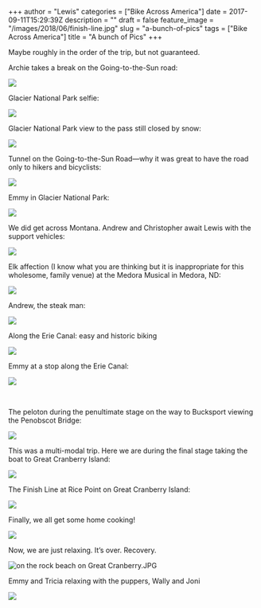 +++
author = "Lewis"
categories = ["Bike Across America"]
date = 2017-09-11T15:29:39Z
description = ""
draft = false
feature_image = "/images/2018/06/finish-line.jpg"
slug = "a-bunch-of-pics"
tags = ["Bike Across America"]
title = "A bunch of Pics"
+++


Maybe roughly in the order of the trip, but not guaranteed.

Archie takes a break on the Going-to-the-Sun road: 

![](/images/2017/09/archie-takes-a-break-1.jpg)

Glacier National Park selfie:

![](/images/2017/09/glacier-selfie.jpg)

Glacier National Park view to the pass still closed by snow:

![](/images/2017/09/glacier-view.jpg)

Tunnel on the Going-to-the-Sun Road—why it was great to have the road only to hikers and bicyclists:

![](/images/2017/09/going-to-the-sun-tunnel.jpg)

Emmy in Glacier National Park:

![](/images/2017/09/emmy-in-glacier-natl-park.jpg)


We did get across Montana. Andrew and Christopher await Lewis with the support vehicles:

![](/images/2017/09/across-montana.jpg)


Elk affection (I know what you are thinking but it is inappropriate for this wholesome, family venue) at the Medora Musical in Medora, ND:

![](/images/2017/09/elk-porn-in-medora.jpg)

Andrew, the steak man:

![](/images/2017/09/andrew-steak-man.jpg)

Along the Erie Canal: easy and historic biking

![](/images/2017/09/on-the-erie-canal.jpg)

Emmy at a stop along the Erie Canal:

![](/images/2017/09/emmy-on-the-erie-canal.jpg)

 

The peloton during the penultimate stage on the way to Bucksport viewing the Penobscot Bridge:

![](/images/2017/09/Penobscot-bridge.jpg)

This was a multi-modal trip. Here we are during the final stage taking the boat to Great Cranberry Island:

![](images/2017/09/boat-to-great-cranberry.jpg)

The Finish Line at Rice Point on Great Cranberry Island:

![](/images/2017/09/finish-line.jpg)

Finally, we all get some home cooking!

![](/images/2017/09/big-eats-home-cooking.jpg)

Now, we are just relaxing. It’s over. Recovery.

![](/images/2017/09/on-the-rock-beach-on-Great-Cranberry.jpg "on the rock beach on Great Cranberry.JPG")

Emmy and Tricia relaxing with the puppers, Wally and Joni

![](/images/2017/09/the-gals.jpg)

